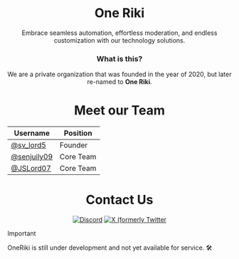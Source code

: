 <div align="center">
  <h1><strong>One Riki</strong></h1>
 <p>Embrace seamless automation, effortless moderation, and endless customization with our technology solutions.</p>
</div>

<div align="center">
  <h3><strong>What is this?</strong></h3>
 <p>We are a private organization that was founded in the year of 2020, but later re-named to <strong>One Riki</strong>.</p>
</div>

<div align="center">
  <h1><strong>Meet our Team</strong></h1>
 
Username  | Position
---    | ---
[@sv_lord5](https://github.com/svlord5) | Founder
[@senjuily09](https://github.com/senjuily09) | Core Team
[@JSLord07](https://github.com/JSLord07) | Core Team

</div>

<div align="center">
  <h1><strong>Contact Us</strong></h1>
  
[![Discord](https://img.shields.io/badge/Discord-5865F2?style=for-the-badge&logo=discord&logoColor=white)](https://discord.gg/p6VDGcyDxx) [![X (formerly Twitter](https://img.shields.io/badge/X(formerlyTwitter)-00ACEE?style=for-the-badge&logo=x&logoColor=white)](https://twitter.com/OneRikiServices) 

</div>

> [!IMPORTANT]
> OneRiki is still under development and not yet available for service. 🛠️
